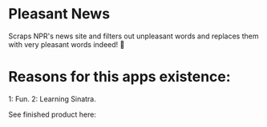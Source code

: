 # Pleasant News

Scraps NPR's news site and filters out unpleasant words and replaces them with very pleasant words indeed! 🌈

# Reasons for this apps existence:

1: Fun.
2: Learning Sinatra.

See finished product here: 
